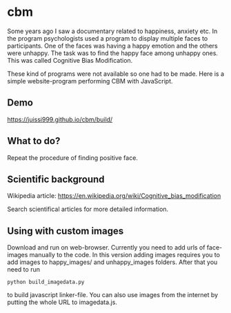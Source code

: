 # cbm
Some years ago I saw a documentary related to happiness, anxiety etc.
In the program psychologists used a program to display multiple
faces to participants. One of the faces was having a happy emotion
and the others were unhappy. The task was to find the happy face among
unhappy ones. This was called Cognitive Bias Modification.

These kind of programs were not available so one had to be made. Here is a simple
website-program performing CBM with JavaScript.

## Demo
https://juissi999.github.io/cbm/build/

## What to do?
Repeat the procedure of finding positive face.

## Scientific background
Wikipedia article:
https://en.wikipedia.org/wiki/Cognitive_bias_modification

Search scientifical articles for more detailed information.

## Using with custom images
Download and run on web-browser. Currently you need to add urls of face-images
manually to the code. In this version adding images requires you to add images
to happy_images/ and unhappy_images folders. After that you need to run 

`python build_imagedata.py`

to build javascript linker-file. You can also use images from the
internet by putting the whole URL to imagedata.js.
